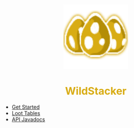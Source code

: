 <center>
  <a style="color: black; text-decoration: none;" href="/#/wildstacker/">
    <img src="./images/wildstacker-icon.png" width=35%>
    <h1 style="color: #d8ac14;">WildStacker</h1>
  </a>
</center>

* [Get Started](wildstacker/)
* [Loot Tables](wildstacker/loot-tables)
* [API Javadocs](https://bg-software.com/wildstacker/api/)

